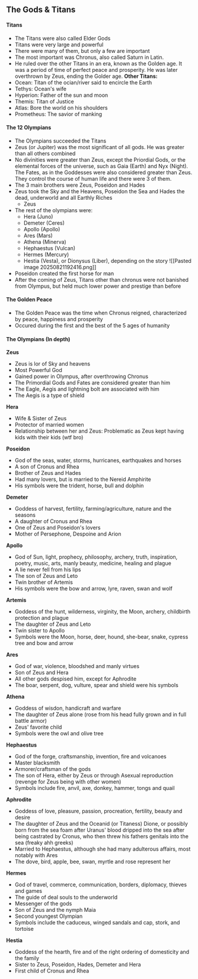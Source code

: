 ## The Gods & Titans
#### Titans
- The Titans were also called Elder Gods
- Titans were very large and powerful
- There were many of them, but only a few are important
- The most important was Chronus, also called Saturn in Latin.
- He ruled over the other Titans in an era, known as the Golden age. It was a period of time of perfect peace and prosperity. He was later overthrown by Zeus, ending the Golder age.
**Other Titans:**
- Ocean: Titan of the ocian/river said to encircle the Earth
- Tethys: Ocean's wife
- Hyperion: Father of the sun and moon
- Themis: Titan of Justice
- Atlas: Bore the world on his shoulders
- Prometheus: The savior of manking
#### The 12 Olympians
- The Olympians succeeded the Titans
- Zeus (or Jupiter) was the most significant of all gods. He was greater than all others combined
- No divinities were greater than Zeus, except the Priordial Gods, or the elemental forces of the universe, such as Gaia (Earth) and Nyx (Night). The Fates, as in the Goddesses were also considered greater than Zeus. They control the course of human life and there were 3 of them.
- The 3 main brothers were Zeus, Poseidon and Hades
- Zeus took the Sky and the Heavens, Poseidon the Sea and Hades the dead, underworld and all Earthly Riches
	- Zeus 
- The rest of the olympians were:
	- Hera (Juno)
	- Demeter (Ceres)
	- Apollo (Apollo)
	- Ares (Mars)
	- Athena (Minerva)
	- Hephaestus (Vulcan)
	- Hermes (Mercury)
	- Hestia (Vesta), or Dionysus (Liber), depending on the story
![[Pasted image 20250821192416.png]]
- Poseidon created the first horse for man
- After the coming of Zeus, Titans other than chronus were not banished from Olympus, but held much lower power and prestige than before
#### The Golden Peace
- The Golden Peace was the time when Chronus reigned, characterized by peace, happiness and prosperity
- Occured during the first and the best of the 5 ages of humanity
#### The Olympians (In depth)
**Zeus**
- Zeus is lor of Sky and heavens
- Most Powerful God
- Gained power in Olympus, after overthrowing Chronus
- The Primordial Gods and Fates are considered greater than him
- The Eagle, Aegis and lightning bolt are associated with him
- The Aegis is a type of shield

**Hera**
- Wife & Sister of Zeus
- Protector of married women
- Relationship between her and Zeus: Problematic as Zeus kept having kids with their kids (wtf bro)

**Poseidon**
- God of the seas, water, storms, hurricanes, earthquakes and horses
- A son of Cronus and Rhea
- Brother of Zeus and Hades
- Had many lovers, but is married to the Nereid Amphirite
- His symbols were the trident, horse, bull and dolphin

**Demeter**
- Goddess of harvest, fertility, farming/agriculture, nature and the seasons
- A daughter of Cronus and Rhea
- One of Zeus and Poseidon's lovers
- Mother of Persephone, Despoine and Arion

**Apollo**
- God of Sun, light, prophecy, philosophy, archery, truth, inspiration, poetry, music, arts, manly beauty, medicine, healing and plague
- A lie never fell from his lips
- The son of Zeus and Leto
- Twin brother of Artemis
- His symbols were the bow and arrow, lyre, raven, swan and wolf

**Artemis**
- Goddess of the hunt, wilderness, virginity, the Moon, archery, childbirth protection and plague
- The daughter of Zeus and Leto
- Twin sister to Apollo
- Symbols were the Moon, horse, deer, hound, she-bear, snake, cypress tree and bow and arrow

**Ares**
- God of war, violence, bloodshed and manly virtues
- Son of Zeus and Hera
- All other gods despised him, except for Aphrodite
- The boar, serpent, dog, vulture, spear and shield were his symbols

**Athena**
- Goddess of wisdon, handicraft and warfare
- The daughter of Zeus alone (rose from his head fully grown and in full battle armor)
- Zeus' favorite child
- Symbols were the owl and olive tree

**Hephaestus**
- God of the forge, craftsmanship, invention, fire and volcanoes
- Master blacksmith
- Armorer/craftsman of the gods
- The son of Hera, either by Zeus or through Asexual reproduction (revenge for Zeus being with other women)
- Symbols include fire, anvil, axe, donkey, hammer, tongs and quail

**Aphrodite**
- Goddess of love, pleasure, passion, procreation, fertility, beauty and desire
- The daughter of Zeus and the Oceanid (or Titaness) Dione, or possibly born from the sea foam after Uranus' blood dripped into the sea after being castrated by Cronus, who then threw his fathers genitals into the sea (freaky ahh greeks)
- Married to Hephaestus, although she had many adulterous affairs, most notably with Ares
- The dove, bird, apple, bee, swan, myrtle and rose represent her

**Hermes**
- God of travel, commerce, communication, borders, diplomacy, thieves and games
- The guide of deal souls to the underworld
- Messenger of the gods
- Son of Zeus and the nymph Maia
- Second youngest Olympian
- Symbols include the caduceus, winged sandals and cap, stork, and tortoise

**Hestia**
- Goddess of the hearth, fire and of the right ordering of domesticity and the family
- Sister to Zeus, Poseidon, Hades, Demeter and Hera
- First child of Cronus and Rhea
